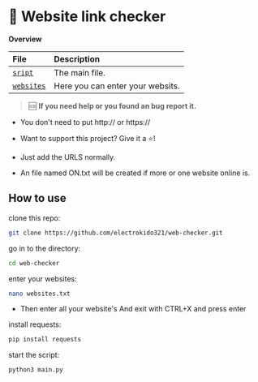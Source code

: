 # 🔗 Website link checker
**Overview**

| File | Description |
| :--- | :--- |
| [`sript`](./main.py) | The main file.
| [`websites`](./websites.txt) | Here you can enter your websits.
> 🆘 **If you need help or you found an bug report it.** 

- You don't need to put http:// or https://
  

- Want to support this project? Give it a ⭐!

- Just add the URLS normally.

- An file named ON.txt will be created if more or one website online is.


## How to use



clone this repo:
```sh
git clone https://github.com/electrokido321/web-checker.git
```
go in to the directory:
```sh
cd web-checker
```
enter your websites:
```sh
nano websites.txt
```
- Then enter all your website's
And exit with CTRL+X and press enter

install requests:
```sh
pip install requests
```
start the script:
```sh
python3 main.py
```
